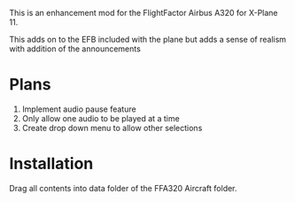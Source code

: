 This is an enhancement mod for the FlightFactor Airbus A320 for X-Plane 11. 

This adds on to the EFB included with the plane but adds a sense of realism with addition of the announcements

# Plans
1. Implement audio pause feature
2. Only allow one audio to be played at a time
3. Create drop down menu to allow other selections


# Installation

Drag all contents into data folder of the FFA320 Aircraft folder.
